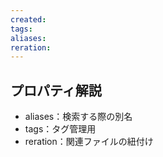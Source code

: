 ```yaml
---
created:
tags:
aliases:
reration:
---
```

## プロパティ解説
- aliases：検索する際の別名
- tags：タグ管理用
- reration：関連ファイルの紐付け